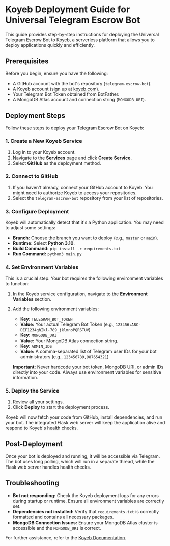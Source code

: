 # Koyeb Deployment Guide for Universal Telegram Escrow Bot

This guide provides step-by-step instructions for deploying the Universal Telegram Escrow Bot to Koyeb, a serverless platform that allows you to deploy applications quickly and efficiently.

## Prerequisites

Before you begin, ensure you have the following:

*   A GitHub account with the bot's repository (`telegram-escrow-bot`).
*   A Koyeb account (sign up at [koyeb.com](https://www.koyeb.com/)).
*   Your Telegram Bot Token obtained from BotFather.
*   A MongoDB Atlas account and connection string (`MONGODB_URI`).

## Deployment Steps

Follow these steps to deploy your Telegram Escrow Bot on Koyeb:

### 1. Create a New Koyeb Service

1.  Log in to your Koyeb account.
2.  Navigate to the **Services** page and click **Create Service**.
3.  Select **GitHub** as the deployment method.

### 2. Connect to GitHub

1.  If you haven't already, connect your GitHub account to Koyeb. You might need to authorize Koyeb to access your repositories.
2.  Select the `telegram-escrow-bot` repository from your list of repositories.

### 3. Configure Deployment

Koyeb will automatically detect that it's a Python application. You may need to adjust some settings:

*   **Branch:** Choose the branch you want to deploy (e.g., `master` or `main`).
*   **Runtime:** Select **Python 3.10**.
*   **Build Command:** `pip install -r requirements.txt`
*   **Run Command:** `python3 main.py`

### 4. Set Environment Variables

This is a crucial step. Your bot requires the following environment variables to function:

1.  In the Koyeb service configuration, navigate to the **Environment Variables** section.
2.  Add the following environment variables:
    *   **Key:** `TELEGRAM_BOT_TOKEN`
    *   **Value:** Your actual Telegram Bot Token (e.g., `123456:ABC-DEF1234ghIkl-789_jklmnoPQRSTUV`)
    *   **Key:** `MONGODB_URI`
    *   **Value:** Your MongoDB Atlas connection string.
    *   **Key:** `ADMIN_IDS`
    *   **Value:** A comma-separated list of Telegram user IDs for your bot administrators (e.g., `123456789,987654321`)

    **Important:** Never hardcode your bot token, MongoDB URI, or admin IDs directly into your code. Always use environment variables for sensitive information.

### 5. Deploy the Service

1.  Review all your settings.
2.  Click **Deploy** to start the deployment process.

Koyeb will now fetch your code from GitHub, install dependencies, and run your bot. The integrated Flask web server will keep the application alive and respond to Koyeb's health checks.

## Post-Deployment

Once your bot is deployed and running, it will be accessible via Telegram. The bot uses long polling, which will run in a separate thread, while the Flask web server handles health checks.

## Troubleshooting

*   **Bot not responding:** Check the Koyeb deployment logs for any errors during startup or runtime. Ensure all environment variables are correctly set.
*   **Dependencies not installed:** Verify that `requirements.txt` is correctly formatted and contains all necessary packages.
*   **MongoDB Connection Issues:** Ensure your MongoDB Atlas cluster is accessible and the `MONGODB_URI` is correct.

For further assistance, refer to the [Koyeb Documentation](https://www.koyeb.com/docs).
